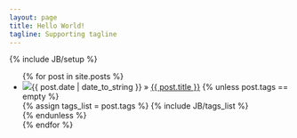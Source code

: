 ```yaml
---
layout: page
title: Hello World!
tagline: Supporting tagline
---
```

{% include JB/setup %}



<ul class="posts">
{% for post in site.posts %}
<li><img src="https://secure.gravatar.com/avatar/3b00ffdc531cc40c9f6dad3ab104b208?s=32&d=https://a248.e.akamai.net/assets.github.com%2Fimages%2Fgravatars%2Fgravatar-user-32.png" class="img-circle"><span>{{ post.date | date_to_string }}</span> &raquo; <a href="{{ BASE_PATH }}{{ post.url }}">{{ post.title }}</a>
{% unless post.tags == empty %}    
<div class="tab">
{% assign tags_list = post.tags %}
{% include JB/tags_list %}
</div>	
{% endunless %}  
</li>
{% endfor %}
</ul>



